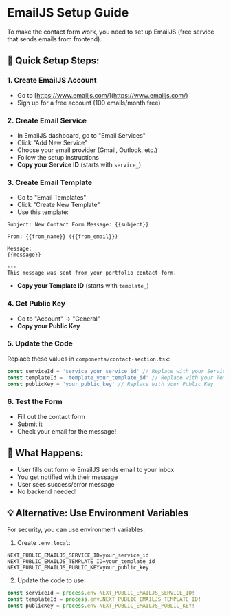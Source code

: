 # EmailJS Setup Guide

To make the contact form work, you need to set up EmailJS (free service that sends emails from frontend).

## 🚀 Quick Setup Steps:

### 1. Create EmailJS Account
- Go to [https://www.emailjs.com/](https://www.emailjs.com/)
- Sign up for a free account (100 emails/month free)

### 2. Create Email Service
- In EmailJS dashboard, go to "Email Services"
- Click "Add New Service"
- Choose your email provider (Gmail, Outlook, etc.)
- Follow the setup instructions
- **Copy your Service ID** (starts with `service_`)

### 3. Create Email Template
- Go to "Email Templates"
- Click "Create New Template"
- Use this template:

```
Subject: New Contact Form Message: {{subject}}

From: {{from_name}} ({{from_email}})

Message:
{{message}}

---
This message was sent from your portfolio contact form.
```

- **Copy your Template ID** (starts with `template_`)

### 4. Get Public Key
- Go to "Account" → "General"
- **Copy your Public Key**

### 5. Update the Code
Replace these values in `components/contact-section.tsx`:

```typescript
const serviceId = 'service_your_service_id' // Replace with your Service ID
const templateId = 'template_your_template_id' // Replace with your Template ID  
const publicKey = 'your_public_key' // Replace with your Public Key
```

### 6. Test the Form
- Fill out the contact form
- Submit it
- Check your email for the message!

## 🎯 What Happens:
- User fills out form → EmailJS sends email to your inbox
- You get notified with their message
- User sees success/error message
- No backend needed!

## 💡 Alternative: Use Environment Variables
For security, you can use environment variables:

1. Create `.env.local`:
```
NEXT_PUBLIC_EMAILJS_SERVICE_ID=your_service_id
NEXT_PUBLIC_EMAILJS_TEMPLATE_ID=your_template_id
NEXT_PUBLIC_EMAILJS_PUBLIC_KEY=your_public_key
```

2. Update the code to use:
```typescript
const serviceId = process.env.NEXT_PUBLIC_EMAILJS_SERVICE_ID!
const templateId = process.env.NEXT_PUBLIC_EMAILJS_TEMPLATE_ID!
const publicKey = process.env.NEXT_PUBLIC_EMAILJS_PUBLIC_KEY!
```
